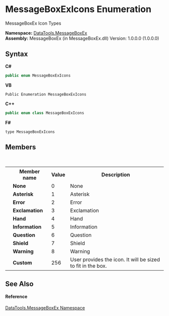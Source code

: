 # MessageBoxExIcons Enumeration
 

MessageBoxEx Icon Types

**Namespace:**&nbsp;<a href="2e83881a-7861-f510-1d85-b20875f0dcb4">DataTools.MessageBoxEx</a><br />**Assembly:**&nbsp;MessageBoxEx (in MessageBoxEx.dll) Version: 1.0.0.0 (1.0.0.0)

## Syntax

**C#**<br />
``` C#
public enum MessageBoxExIcons
```

**VB**<br />
``` VB
Public Enumeration MessageBoxExIcons
```

**C++**<br />
``` C++
public enum class MessageBoxExIcons
```

**F#**<br />
``` F#
type MessageBoxExIcons
```


## Members
&nbsp;<table><tr><th></th><th>Member name</th><th>Value</th><th>Description</th></tr><tr><td /><td target="F:DataTools.MessageBoxEx.MessageBoxExIcons.None">**None**</td><td>0</td><td>None</td></tr><tr><td /><td target="F:DataTools.MessageBoxEx.MessageBoxExIcons.Asterisk">**Asterisk**</td><td>1</td><td>Asterisk</td></tr><tr><td /><td target="F:DataTools.MessageBoxEx.MessageBoxExIcons.Error">**Error**</td><td>2</td><td>Error</td></tr><tr><td /><td target="F:DataTools.MessageBoxEx.MessageBoxExIcons.Exclamation">**Exclamation**</td><td>3</td><td>Exclamation</td></tr><tr><td /><td target="F:DataTools.MessageBoxEx.MessageBoxExIcons.Hand">**Hand**</td><td>4</td><td>Hand</td></tr><tr><td /><td target="F:DataTools.MessageBoxEx.MessageBoxExIcons.Information">**Information**</td><td>5</td><td>Information</td></tr><tr><td /><td target="F:DataTools.MessageBoxEx.MessageBoxExIcons.Question">**Question**</td><td>6</td><td>Question</td></tr><tr><td /><td target="F:DataTools.MessageBoxEx.MessageBoxExIcons.Shield">**Shield**</td><td>7</td><td>Shield</td></tr><tr><td /><td target="F:DataTools.MessageBoxEx.MessageBoxExIcons.Warning">**Warning**</td><td>8</td><td>Warning</td></tr><tr><td /><td target="F:DataTools.MessageBoxEx.MessageBoxExIcons.Custom">**Custom**</td><td>256</td><td>User provides the icon. It will be sized to fit in the box.</td></tr></table>

## See Also


#### Reference
<a href="2e83881a-7861-f510-1d85-b20875f0dcb4">DataTools.MessageBoxEx Namespace</a><br />